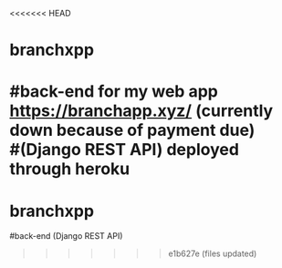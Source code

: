 <<<<<<< HEAD
# branchxpp
#back-end for my web app https://branchapp.xyz/ (currently down because of payment due)</br>
#(Django REST API) deployed through heroku
=======
# branchxpp
#back-end (Django REST API)
>>>>>>> e1b627e (files updated)
